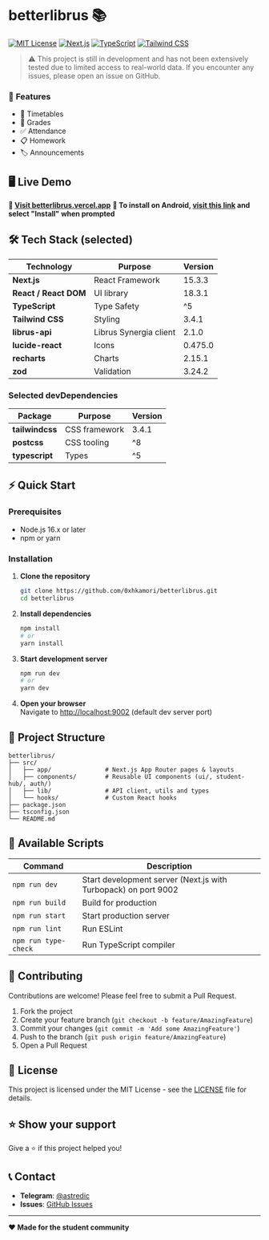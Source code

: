 # betterlibrus 📚
[![MIT License](https://img.shields.io/badge/License-MIT-green.svg)](https://choosealicense.com/licenses/mit/)
[![Next.js](https://img.shields.io/badge/Next.js-15.3.3-black)](https://nextjs.org/)
[![TypeScript](https://img.shields.io/badge/TypeScript-5+-blue)](https://www.typescriptlang.org/)
[![Tailwind CSS](https://img.shields.io/badge/Tailwind_CSS-3.4.1-38B2AC)](https://tailwindcss.com/)

> ⚠️ This project is still in development and has not been extensively tested due to limited access to real-world data. If you encounter any issues, please open an issue on GitHub.

### 🌟 **Features**
- 📅 Timetables
- 📝 Grades 
- ✅ Attendance
- 📋 Homework
- 🏷️ Announcements

## 🖥️ Live Demo

**🔗 [Visit betterlibrus.vercel.app](https://relibrus.vercel.app/)**
**🌲 To install on Android, [visit this link](https://relibrus.vercel.app/) and select "Install" when prompted**


## 🛠️ Tech Stack (selected)

| Technology | Purpose | Version |
|------------|---------|---------|
| **Next.js** | React Framework | 15.3.3 |
| **React / React DOM** | UI library | 18.3.1 |
| **TypeScript** | Type Safety | ^5 |
| **Tailwind CSS** | Styling | 3.4.1 |
| **librus-api** | Librus Synergia client | 2.1.0 |
| **lucide-react** | Icons | 0.475.0 |
| **recharts** | Charts | 2.15.1 |
| **zod** | Validation | 3.24.2 |

### Selected devDependencies
| Package | Purpose | Version |
|---------|---------|---------|
| **tailwindcss** | CSS framework | 3.4.1 |
| **postcss** | CSS tooling | ^8 |
| **typescript** | Types | ^5 |

## ⚡ Quick Start

### Prerequisites
- Node.js 16.x or later  
- npm or yarn  

### Installation
1. **Clone the repository**
   ```bash
   git clone https://github.com/0xhkamori/betterlibrus.git
   cd betterlibrus
   ```

2. **Install dependencies**
   ```bash
   npm install
   # or
   yarn install
   ```

3. **Start development server**
   ```bash
   npm run dev
   # or
   yarn dev
   ```

4. **Open your browser**  
   Navigate to [http://localhost:9002](http://localhost:9002) (default dev server port)

## 📁 Project Structure
```
betterlibrus/
├── src/
│   ├── app/               # Next.js App Router pages & layouts
│   ├── components/        # Reusable UI components (ui/, student-hub/, auth/)
│   ├── lib/               # API client, utils and types
│   └── hooks/             # Custom React hooks
├── package.json
├── tsconfig.json
└── README.md
```

## 🚀 Available Scripts

| Command | Description |
|---------|-------------|
| `npm run dev` | Start development server (Next.js with Turbopack) on port 9002 |
| `npm run build` | Build for production |
| `npm run start` | Start production server |
| `npm run lint` | Run ESLint |
| `npm run type-check` | Run TypeScript compiler |

## 🤝 Contributing

Contributions are welcome! Please feel free to submit a Pull Request.

1. Fork the project  
2. Create your feature branch (`git checkout -b feature/AmazingFeature`)  
3. Commit your changes (`git commit -m 'Add some AmazingFeature'`)  
4. Push to the branch (`git push origin feature/AmazingFeature`)  
5. Open a Pull Request  

## 📄 License
This project is licensed under the MIT License - see the [LICENSE](LICENSE) file for details.

## ⭐ Show your support
Give a ⭐️ if this project helped you!

## 📞 Contact
- **Telegram**: [@astredic](https://astredic.t.me/)  
- **Issues**: [GitHub Issues](https://github.com/0xhkamori/betterlibrus/issues)  

---
**❤️ Made for the student community**
